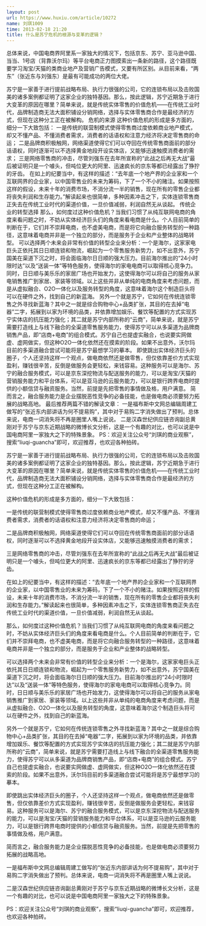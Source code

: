 ```yaml
---
layout: post
url: https://www.huxiu.com/article/10272
name: 刘琪1009
time: 2013-02-18 21:20
title: 什么是苏宁危机的根源与变革的逻辑？
---
```

总体来说，中国电商界阿里系一家独大的情况下，包括京东、苏宁、亚马逊中国、当当、1号店（背靠沃尔玛）等平台电商正力图摸索出一条新的路径，这个路径既要学习淘宝/天猫的类商业地产及营销广告模式，又要有所区别。从目前来看，“两东”（张近东与刘强东）是最有可能成功的两位大佬。

苏宁是一家善于进行提前战略布局、执行力很强的公司，它的连锁布局以及击败国美的诸多案例都证明了这家企业的独特基因。那么，按此逻辑，苏宁近期急于进行大变革的原因在哪里？简单来说，就是传统实体零售的价值危机——在传统工业时代，品牌制造商无法大面积铺设分销网络，选择与实体零售商合作是最经济的方式，但现在这种分工正在被解构。 危机的来源 这种价值危机的形成是多方面的，细分一下大致包括： 一是传统的联营制模式使得零售商过度依赖商业地产模式，却又不懂产品、不懂消费者需求，消费者的话语权和注意力经济将决定零售商的命运； 二是品牌商积极触网，网络渠道使得它们可以夺回在传统零售商面前的部分话语权，同时逐渐可以不选择黄金地段开设实体店，又能够迅速触摸消费者的需求； 三是网络零售商的冲击，尽管刘强东在去年所宣称的“此战之后再无大战”最后被证明只是一个噱头，但吨位更大的阿里、迅速疯长的京东等都已经露出了狰狞的牙齿。 在如上的纪要当中，有这样的描述：“去年底一个地产界的企业家和一个互联网界的企业家，以中国零售业的未来为筹码，下了一个不小的赌注。如果按照这样的假设，未来十年的消费市场，不消分流一半的销售，现在所有的零售企业都将丧失利润和生存能力。”解读起来也很简单，多种因素冲击之下，实体连锁零售商正失去在传统工业时代的渠道价值，一旦价值减弱，利润自然无从谈起。 传统企业的转型选择 那么，如何度过这种价值危机？当我们习惯了从纯互联网电商的角度来看问题之时，不妨从实体经济巨头们的角度来看电商是什么。个人目前简单的判断在于，它们并不崇拜电商，也不虚美电商，而是将它向融合服务转型的一种路径，这意味着电商并非是一个独立的部分，而是服务于企业和产业整体的战略转型。 可以选择两个未来会非常有价值的转型企业来分析：一个是海尔，这家家电巨头正依托其日日顺连锁和物流，崛起为一个零售服务新势力，如不出意外，苏宁国美在渠道下沉之时，将会面临海尔日日顺的强大压力。目前海尔推出的“24小时限时达”以及“送装一体”等特色服务，使得海尔的家电电商可以取得核心竞争力。同时，日日顺与美乐乐的家居广场也开始发力，这使得海尔可以将自己的服务从家电销售推广到家居、家装等领域。以上这些并非从单纯的电商角度来考虑问题，而是从虚拟融合、O2O一体化以及服务转型的角度，这意味着海尔这个制造巨头将可以在硬件之外，找到自己的新蓝海。 另外一个就是苏宁，它如何在传统连锁零售之外寻找新蓝海？其中之一就是综合购物中心+品类扩张，其目的在去掉“电器”二字，拓展到以家为环境的品类，并依靠增加娱乐、餐饮等配置的方式实现苏宁实体店的抗压能力强化；其二就是苏宁内部所称的“云商”，简单来说，就是苏宁需要打造线上与线下融合的全渠道零售服务能力，使得苏宁可以从多渠道为品牌商销售产品，即“店商+电商”的组合模式。苏宁自己也提虚实融合，也说要实网做虚、虚网做实，但这种O2O一体化依然还在摸索的阶段。如果不出意外，沃尔玛目前的多渠道融合尝试可能将是苏宁最想学习的摹本。 即使跳出实体经济巨头的圈子，个人还坚持这样一个观点，做电商依然还是做零售，但仅依靠差价方式实现盈利，赚钱很辛苦，反倒是做服务会更轻松，来钱容易。这种服务可以是海尔、苏宁的融合服务模式，可以是京东深挖物流与配送服务的能力，可以是淘宝/天猫的营销服务能力和平台体系，可以是亚马逊的云服务能力，可以是银行跨界电商时提供的小额信贷与融资服务。当然，前提是先把零售的事情做及格，用户满意。 简而言之，融合服务能力是企业摆脱恶性竞争的必备技能，也是做电商必须要努力拓展的战略高地。 最后推荐两篇不错的解读文章： 一是福布斯中文网总编辑周建工做写的“张近东内部讲话为何不提易购”，其中对于易购二字消失做出了预判。总体来说，电商一词消失将不再是圈里人嘴上说说。 二是汉森世纪供应链咨询副总黄刚对于苏宁与京东近期战略的微博长文分析，这是一个有趣的对比，也可以说是中国电商阿里一家独大之下的特殊景象。 PS：欢迎关注公众号“刘琪的商业观察”，搜索“liuqi-guancha”即可，欢迎推荐，也欢迎各种拍砖。

苏宁是一家善于进行提前战略布局、执行力很强的公司，它的连锁布局以及击败国美的诸多案例都证明了这家企业的独特基因。那么，按此逻辑，苏宁近期急于进行大变革的原因在哪里？简单来说，就是传统实体零售的价值危机——在传统工业时代，品牌制造商无法大面积铺设分销网络，选择与实体零售商合作是最经济的方式，但现在这种分工正在被解构。

这种价值危机的形成是多方面的，细分一下大致包括：

一是传统的联营制模式使得零售商过度依赖商业地产模式，却又不懂产品、不懂消费者需求，消费者的话语权和注意力经济将决定零售商的命运；

二是品牌商积极触网，网络渠道使得它们可以夺回在传统零售商面前的部分话语权，同时逐渐可以不选择黄金地段开设实体店，又能够迅速触摸消费者的需求；

三是网络零售商的冲击，尽管刘强东在去年所宣称的“此战之后再无大战”最后被证明只是一个噱头，但吨位更大的阿里、迅速疯长的京东等都已经露出了狰狞的牙齿。

在如上的纪要当中，有这样的描述：“去年底一个地产界的企业家和一个互联网界的企业家，以中国零售业的未来为筹码，下了一个不小的赌注。如果按照这样的假设，未来十年的消费市场，不消分流一半的销售，现在所有的零售企业都将丧失利润和生存能力。”解读起来也很简单，多种因素冲击之下，实体连锁零售商正失去在传统工业时代的渠道价值，一旦价值减弱，利润自然无从谈起。

那么，如何度过这种价值危机？当我们习惯了从纯互联网电商的角度来看问题之时，不妨从实体经济巨头们的角度来看电商是什么。个人目前简单的判断在于，它们并不崇拜电商，也不虚美电商，而是将它向融合服务转型的一种路径，这意味着电商并非是一个独立的部分，而是服务于企业和产业整体的战略转型。

可以选择两个未来会非常有价值的转型企业来分析：一个是海尔，这家家电巨头正依托其日日顺连锁和物流，崛起为一个零售服务新势力，如不出意外，苏宁国美在渠道下沉之时，将会面临海尔日日顺的强大压力。目前海尔推出的“24小时限时达”以及“送装一体”等特色服务，使得海尔的家电电商可以取得核心竞争力。同时，日日顺与美乐乐的家居广场也开始发力，这使得海尔可以将自己的服务从家电销售推广到家居、家装等领域。以上这些并非从单纯的电商角度来考虑问题，而是从虚拟融合、O2O一体化以及服务转型的角度，这意味着海尔这个制造巨头将可以在硬件之外，找到自己的新蓝海。

另外一个就是苏宁，它如何在传统连锁零售之外寻找新蓝海？其中之一就是综合购物中心+品类扩张，其目的在去掉“电器”二字，拓展到以家为环境的品类，并依靠增加娱乐、餐饮等配置的方式实现苏宁实体店的抗压能力强化；其二就是苏宁内部所称的“云商”，简单来说，就是苏宁需要打造线上与线下融合的全渠道零售服务能力，使得苏宁可以从多渠道为品牌商销售产品，即“店商+电商”的组合模式。苏宁自己也提虚实融合，也说要实网做虚、虚网做实，但这种O2O一体化依然还在摸索的阶段。如果不出意外，沃尔玛目前的多渠道融合尝试可能将是苏宁最想学习的摹本。

即使跳出实体经济巨头的圈子，个人还坚持这样一个观点，做电商依然还是做零售，但仅依靠差价方式实现盈利，赚钱很辛苦，反倒是做服务会更轻松，来钱容易。这种服务可以是海尔、苏宁的融合服务模式，可以是京东深挖物流与配送服务的能力，可以是淘宝/天猫的营销服务能力和平台体系，可以是亚马逊的云服务能力，可以是银行跨界电商时提供的小额信贷与融资服务。当然，前提是先把零售的事情做及格，用户满意。

简而言之，融合服务能力是企业摆脱恶性竞争的必备技能，也是做电商必须要努力拓展的战略高地。

一是福布斯中文网总编辑周建工做写的“张近东内部讲话为何不提易购”，其中对于易购二字消失做出了预判。总体来说，电商一词消失将不再是圈里人嘴上说说。

二是汉森世纪供应链咨询副总黄刚对于苏宁与京东近期战略的微博长文分析，这是一个有趣的对比，也可以说是中国电商阿里一家独大之下的特殊景象。

PS：欢迎关注公众号“刘琪的商业观察”，搜索“liuqi-guancha”即可，欢迎推荐，也欢迎各种拍砖。

